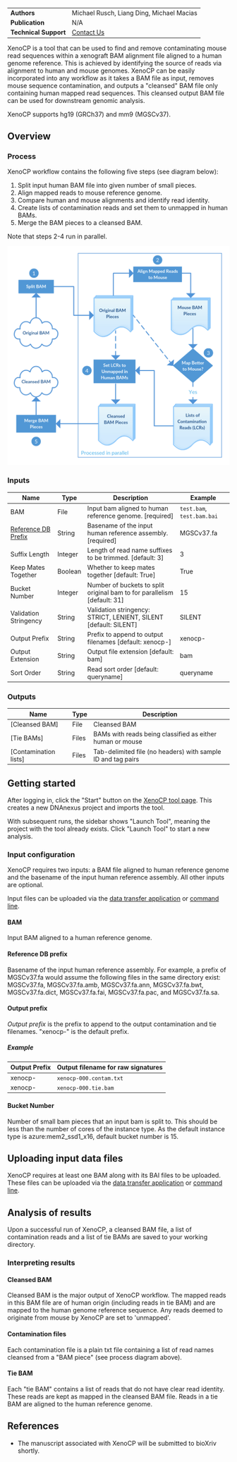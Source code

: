 |                         |                                            |
|-------------------------|--------------------------------------------|
| **Authors**             | Michael Rusch, Liang Ding, Michael Macias  |
| **Publication**         | N/A                                   |
| **Technical Support**   | [Contact Us](https://stjude.cloud/contact) |

XenoCP is a tool that can be used to find and remove contaminating mouse read sequences within a xenograft BAM alignment file aligned to a human genome reference. This is achieved by identifying the source of reads via alignment to human and mouse genomes. 
XenoCP can be easily incorporated into any workflow as it takes a BAM file 
as input, removes mouse sequence contamination, and outputs a "cleansed" 
 BAM file only containing human mapped read sequences. This cleansed output BAM file can be used for downstream genomic analysis.

XenoCP supports hg19 (GRCh37) and mm9 (MGSCv37).

## Overview

<h3 id="process">Process</h3>

XenoCP workflow contains the following five steps (see diagram below):

  1. Split input human BAM file into given number of small pieces.
  2. Align mapped reads to mouse reference genome.
  3. Compare human and mouse alignments and identify read identity.
  4. Create lists of contamination reads and set them to unmapped in human BAMs.
  5. Merge the BAM pieces to a cleansed BAM.

Note that steps 2-4 run in parallel.

![](../../images/guides/tools/xenocp/xenocp_workflow2.png)

<h3 id="inputs">Inputs</h3>

| Name                           | Type           | Description                                                                                  | Example               |
|--------------------------------|----------------|----------------------------------------------------------------------------------------------|-----------------------|
| BAM                            | File           | Input bam aligned to human reference genome. [required]                                      |`test.bam`, `test.bam.bai`|
| [Reference DB Prefix]          | String         | Basename of the input human reference assembly. [required]                                   | MGSCv37.fa            |
| Suffix Length                  | Integer        | Length of read name suffixes to be trimmed. [default: 3]                                     | 3                     |
| Keep Mates Together            | Boolean        | Whether to keep mates together [default: True]                                               | True                  |
| Bucket Number                  | Integer        | Number of buckets to split original bam to for parallelism [default: 31]                     | 15                    |
| Validation Stringency          | String         | Validation stringency: STRICT, LENIENT, SILENT [default: SILENT]                             | SILENT                |
| Output Prefix                  | String         | Prefix to append to output filenames [default: xenocp-]                                      | xenocp-               |
| Output Extension               | String         | Output file extension [default: bam]                                                         | bam                   |
| Sort Order                     | String         | Read sort order [default: queryname]                                                         | queryname             |

[Reference DB Prefix]: #db-prefix

<h3 id="outputs">Outputs</h3>

| Name                       | Type | Description                                                                        |
|----------------------------|------|------------------------------------------------------------------------------------|
| [Cleansed BAM]             | File | Cleansed BAM                                                                       |
| [Tie BAMs]                 | Files| BAMs with reads being classified as either human or mouse                          |
| [Contamination lists]      | Files| Tab-delimited file (no headers) with sample ID and tag pairs                       |

## Getting started

After logging in, click the "Start" button on the [XenoCP tool
page]. This creates a new DNAnexus project and imports the tool.

With subsequent runs, the sidebar shows "Launch Tool", meaning the project with
the tool already exists. Click "Launch Tool" to start a new analysis.

[XenoCP tool page]: https://platform.stjude.cloud/tools/xenocp

### Input configuration

XenoCP requires two inputs: a BAM file aligned to human reference genome and 
the basename of the input human reference assembly. All other inputs are optional.

Input files can be uploaded via the [data transfer application] or [command
line].

[data transfer application]: ../data/data-transfer-app.md
[command line]: ../data/command-line.md

<h4 id="bam">BAM</h4>

Input BAM aligned to a human reference genome.

<h4 id="db-prefix">Reference DB prefix</h4>

Basename of the input human reference assembly. For example, a prefix of
MGSCv37.fa would assume the following files in the same directory exist: MGSCv37.fa, 
MGSCv37.fa.amb, MGSCv37.fa.ann, MGSCv37.fa.bwt, MGSCv37.fa.dict, MGSCv37.fa.fai, 
MGSCv37.fa.pac, and MGSCv37.fa.sa.

<h4 id="output-prefix">Output prefix</h4>

_Output prefix_ is the prefix to append to the output contamination and tie filenames. "xenocp-" is the default prefix. 

<h5>Example</h5>

| Output Prefix                  | Output filename for raw signatures       |
|-------------------------|------------------------------------------|
| xenocp-                 | `xenocp-000.contam.txt`                  |
| xenocp-                 | `xenocp-000.tie.bam`                     |

<h4 id="disabled-vcf-column">Bucket Number</h4>

Number of small bam pieces that an input bam is split to. This should be less than the number of cores of the instance type. As 
the default instance type is azure:mem2_ssd1_x16, default bucket number is 15.

## Uploading input data files
XenoCP requires at least one BAM along with its BAI files
to be uploaded. These files can be uploaded via the [data transfer
application] or [command line].

[data transfer application]: ../data/data-transfer-app.md
[command line]: ../data/command-line.md

## Analysis of results

Upon a successful run of XenoCP, a cleansed BAM file, a list of contamination reads and a list of tie BAMs
 are saved to your working directory.

### Interpreting results

<h4 id="cleansed-bam">Cleansed BAM</h4>

Cleansed BAM is the major output of XenoCP workflow. The mapped reads in this BAM file are of human origin (including reads in tie BAM) and are mapped to the human genome reference sequence. Any reads deemed to originate from mouse by XenoCP are set to 'unmapped'.

<h4 id="contam-list">Contamination files</h4>

Each contamination file is a plain txt file containing a list of read names cleansed from a "BAM piece" (see process diagram above).

<h4 id="tie-bam">Tie BAM</h4>

Each "tie BAM" contains a list of reads that do not have clear read identity. These reads are kept as mapped in the cleansed BAM file.
Reads in a tie BAM are aligned to the human reference genome.

## References

  * The manuscript associated with XenoCP will be submitted to bioXriv shortly.
   
[xenocp]: https://github.com/stjude/xenocp
